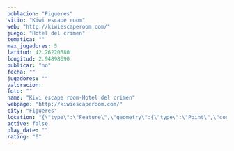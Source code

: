 ```yaml
---
poblacion: "Figueres"
sitio: "Kiwi escape room"
web: "http://kiwiescaperoom.com/"
juego: "Hotel del crimen"
tematica: ""
max_jugadores: 5
latitud: 42.26220580
longitud: 2.94898690
publicar: "no"
fecha: ""
jugadores: ""
valoracion: 
foto: ""
name: "Kiwi escape room-Hotel del crimen"
webpage: "http://kiwiescaperoom.com/"
city: "Figueres"
location: "{\"type\":\"Feature\",\"geometry\":{\"type\":\"Point\",\"coordinates\":[42.2622058,2.9489869]}}"
active: false
play_date: ""
rating: "0"
---
```

